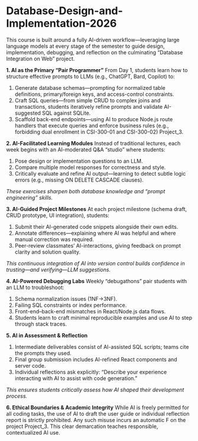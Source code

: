 # Database-Design-and-Implementation-2026

This course is built around a fully AI-driven workflow—leveraging large language models at every stage of the semester to guide design, implementation, debugging, and reflection on the culminating “Database Integration on Web” project.

**1. AI as the Primary “Pair Programmer”**
From Day 1, students learn how to structure effective prompts to LLMs (e.g., ChatGPT, Bard, Copilot) to:
1. Generate database schemas—prompting for normalized table definitions, primary/foreign keys, and access-control constraints.
2. Craft SQL queries—from simple CRUD to complex joins and transactions, students iteratively refine prompts and validate AI-suggested SQL against SQLite.
3. Scaffold back-end endpoints—using AI to produce Node.js route handlers that execute queries and enforce business rules (e.g., forbidding dual enrollment in CSI-300-01 and CSI-300-02) Project_3.

**2. AI-Facilitated Learning Modules**
Instead of traditional lectures, each week begins with an AI-moderated Q&A “studio” where students:
1. Pose design or implementation questions to an LLM.
2. Compare multiple model responses for correctness and style.
3. Critically evaluate and refine AI output—learning to detect subtle logic errors (e.g., missing ON DELETE CASCADE clauses).

*These exercises sharpen both database knowledge and “prompt engineering” skills.*

**3. AI-Guided Project Milestones**
At each project milestone (schema draft, CRUD prototype, UI integration), students:
1. Submit their AI-generated code snippets alongside their own edits.
2. Annotate differences—explaining where AI was helpful and where manual correction was required.
3. Peer-review classmates’ AI-interactions, giving feedback on prompt clarity and solution quality.

*This continuous integration of AI into version control builds confidence in trusting—and verifying—LLM suggestions.*

**4. AI-Powered Debugging Labs**
Weekly “debugathons” pair students with an LLM to troubleshoot:
1. Schema normalization issues (1NF→3NF).
2. Failing SQL constraints or index performance.
3. Front-end–back-end mismatches in React/Node.js data flows.
4. Students learn to craft minimal reproducible examples and use AI to step through stack traces.

**5. AI in Assessment & Reflection**
1. Intermediate deliverables consist of AI-assisted SQL scripts; teams cite the prompts they used.
2. Final group submission includes AI-refined React components and server code.
3. Individual reflections ask explicitly: “Describe your experience interacting with AI to assist with code generation.”

*This ensures students critically assess how AI shaped their development process.*

**6. Ethical Boundaries & Academic Integrity**
While AI is freely permitted for all coding tasks, the use of AI to draft the user guide or individual reflection report is strictly prohibited. Any such misuse incurs an automatic F on the project Project_3. This clear demarcation teaches responsible, contextualized AI use.
